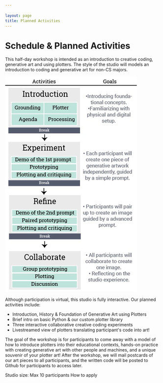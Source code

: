 ```yaml
---

layout: page
title: Planned Activities
---
```


# Schedule & Planned Activities

This half-day workshop is intended as an introduction to creative coding, generative art and using plotters. The style of the studio will models an introduction to coding and generative art for non-CS majors.

![Proposed Schedule](/assets/party_timeline.jpg)

Although participation is virtual, this studio is fully interactive. Our planned activities include:
 - Introduction, History & Foundation of Generative Art using Plotters
 - Brief intro on basic Python & our custom plotter library
 - Three interactive collaborative creative coding experiments
 - Livestreamed view of plotters translating participant's code into art!

The goal of the workshop is for participants to come away with a model of how to introduce plotters into their educational contexts, hands-on practice with creating generative art with other people and machines, and a unique souvenir of your plotter art! After the workshop, we will mail postcards of our art pieces to all participants, and the written code will be posted to Github for participants to access later.  

Studio size: Max 10 participants
How to apply
